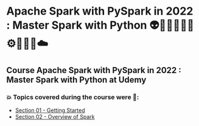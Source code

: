 # Apache Spark with PySpark in 2022 : Master Spark with Python 👽🤖🧑🏻‍💻🤯⚙️🐍🧠🎲☁️
## Course Apache Spark with PySpark in 2022 : Master Spark with Python at Udemy
### 💥 Topics covered during the course were 🚀:
- [Section 01 - Getting Started](https://github.com/romulovieira777/Apache_Spark_with_PySpark_in_2022_Master_Spark_with_Python/tree/main/Section_01_Getting_Started)
- [Section 02 - Overview of Spark]()
